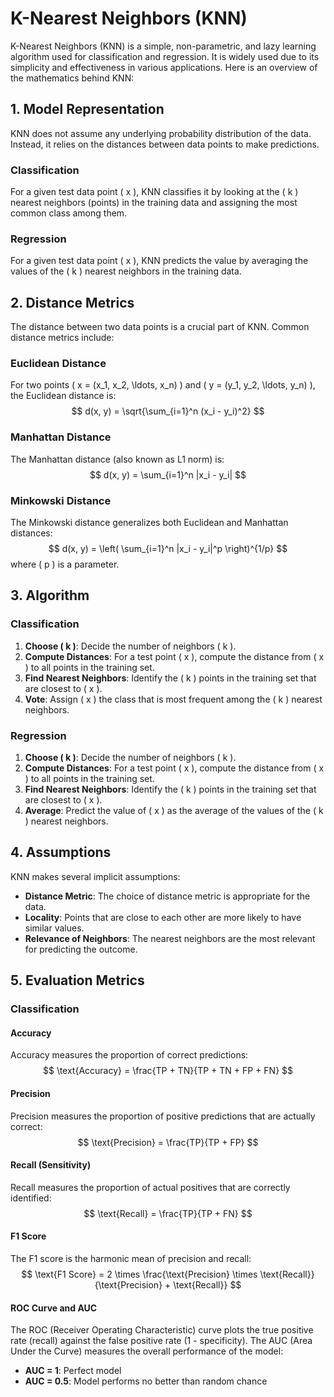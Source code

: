 # K-Nearest Neighbors (KNN)

K-Nearest Neighbors (KNN) is a simple, non-parametric, and lazy learning algorithm used for classification and regression. It is widely used due to its simplicity and effectiveness in various applications. Here is an overview of the mathematics behind KNN:

## 1. Model Representation

KNN does not assume any underlying probability distribution of the data. Instead, it relies on the distances between data points to make predictions.

### Classification

For a given test data point \( x \), KNN classifies it by looking at the \( k \) nearest neighbors (points) in the training data and assigning the most common class among them. 

### Regression

For a given test data point \( x \), KNN predicts the value by averaging the values of the \( k \) nearest neighbors in the training data.

## 2. Distance Metrics

The distance between two data points is a crucial part of KNN. Common distance metrics include:

### Euclidean Distance

For two points \( x = (x_1, x_2, \ldots, x_n) \) and \( y = (y_1, y_2, \ldots, y_n) \), the Euclidean distance is:
$$ d(x, y) = \sqrt{\sum_{i=1}^n (x_i - y_i)^2} $$

### Manhattan Distance

The Manhattan distance (also known as L1 norm) is:
$$ d(x, y) = \sum_{i=1}^n |x_i - y_i| $$

### Minkowski Distance

The Minkowski distance generalizes both Euclidean and Manhattan distances:
$$ d(x, y) = \left( \sum_{i=1}^n |x_i - y_i|^p \right)^{1/p} $$
where \( p \) is a parameter.

## 3. Algorithm

### Classification

1. **Choose \( k \)**: Decide the number of neighbors \( k \).
2. **Compute Distances**: For a test point \( x \), compute the distance from \( x \) to all points in the training set.
3. **Find Nearest Neighbors**: Identify the \( k \) points in the training set that are closest to \( x \).
4. **Vote**: Assign \( x \) the class that is most frequent among the \( k \) nearest neighbors.

### Regression

1. **Choose \( k \)**: Decide the number of neighbors \( k \).
2. **Compute Distances**: For a test point \( x \), compute the distance from \( x \) to all points in the training set.
3. **Find Nearest Neighbors**: Identify the \( k \) points in the training set that are closest to \( x \).
4. **Average**: Predict the value of \( x \) as the average of the values of the \( k \) nearest neighbors.

## 4. Assumptions

KNN makes several implicit assumptions:
- **Distance Metric**: The choice of distance metric is appropriate for the data.
- **Locality**: Points that are close to each other are more likely to have similar values.
- **Relevance of Neighbors**: The nearest neighbors are the most relevant for predicting the outcome.

## 5. Evaluation Metrics

### Classification

#### Accuracy

Accuracy measures the proportion of correct predictions:
$$ \text{Accuracy} = \frac{TP + TN}{TP + TN + FP + FN} $$

#### Precision

Precision measures the proportion of positive predictions that are actually correct:
$$ \text{Precision} = \frac{TP}{TP + FP} $$

#### Recall (Sensitivity)

Recall measures the proportion of actual positives that are correctly identified:
$$ \text{Recall} = \frac{TP}{TP + FN} $$

#### F1 Score

The F1 score is the harmonic mean of precision and recall:
$$ \text{F1 Score} = 2 \times \frac{\text{Precision} \times \text{Recall}}{\text{Precision} + \text{Recall}} $$

#### ROC Curve and AUC

The ROC (Receiver Operating Characteristic) curve plots the true positive rate (recall) against the false positive rate (1 - specificity). The AUC (Area Under the Curve) measures the overall performance of the model:
- **AUC = 1**: Perfect model
- **AUC = 0.5**: Model performs no better than random chance

